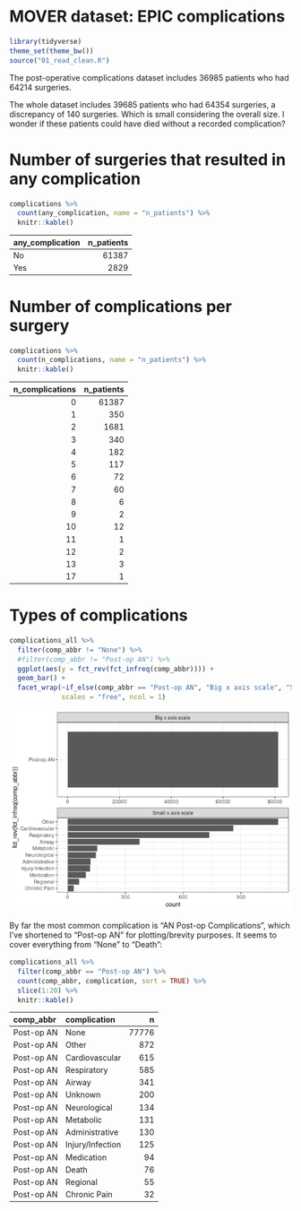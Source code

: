 MOVER dataset: EPIC complications
================

``` r
library(tidyverse)
theme_set(theme_bw())
source("01_read_clean.R")
```

The post-operative complications dataset includes 36985 patients who had
64214 surgeries.

The whole dataset includes 39685 patients who had 64354 surgeries, a
discrepancy of 140 surgeries. Which is small considering the overall
size. I wonder if these patients could have died without a recorded
complication?

# Number of surgeries that resulted in any complication

``` r
complications %>% 
  count(any_complication, name = "n_patients") %>% 
  knitr::kable()
```

| any_complication | n_patients |
|:-----------------|-----------:|
| No               |      61387 |
| Yes              |       2829 |

# Number of complications per surgery

``` r
complications %>% 
  count(n_complications, name = "n_patients") %>% 
  knitr::kable()
```

| n_complications | n_patients |
|----------------:|-----------:|
|               0 |      61387 |
|               1 |        350 |
|               2 |       1681 |
|               3 |        340 |
|               4 |        182 |
|               5 |        117 |
|               6 |         72 |
|               7 |         60 |
|               8 |          6 |
|               9 |          2 |
|              10 |         12 |
|              11 |          1 |
|              12 |          2 |
|              13 |          3 |
|              17 |          1 |

# Types of complications

``` r
complications_all %>% 
  filter(comp_abbr != "None") %>% 
  #filter(comp_abbr != "Post-op AN") %>% 
  ggplot(aes(y = fct_rev(fct_infreq(comp_abbr)))) +
  geom_bar() +
  facet_wrap(~if_else(comp_abbr == "Post-op AN", "Big x axis scale", "Small x axis scale"),
             scales = "free", ncol = 1)
```

![](README_files/figure-commonmark/unnamed-chunk-4-1.png)

By far the most common complication is “AN Post-op Complications”, which
I’ve shortened to “Post-op AN” for plotting/brevity purposes. It seems
to cover everything from “None” to “Death”:

``` r
complications_all %>% 
  filter(comp_abbr == "Post-op AN") %>% 
  count(comp_abbr, complication, sort = TRUE) %>%
  slice(1:20) %>% 
  knitr::kable()
```

| comp_abbr  | complication     |     n |
|:-----------|:-----------------|------:|
| Post-op AN | None             | 77776 |
| Post-op AN | Other            |   872 |
| Post-op AN | Cardiovascular   |   615 |
| Post-op AN | Respiratory      |   585 |
| Post-op AN | Airway           |   341 |
| Post-op AN | Unknown          |   200 |
| Post-op AN | Neurological     |   134 |
| Post-op AN | Metabolic        |   131 |
| Post-op AN | Administrative   |   130 |
| Post-op AN | Injury/Infection |   125 |
| Post-op AN | Medication       |    94 |
| Post-op AN | Death            |    76 |
| Post-op AN | Regional         |    55 |
| Post-op AN | Chronic Pain     |    32 |
